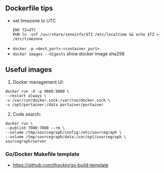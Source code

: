 ## Dockerfile tips
+ set timezone to UTC
    ```
    ENV TZ=UTC
    RUN ln -snf /usr/share/zoneinfo/$TZ /etc/localtime && echo $TZ > /etc/timezone
    ```
+ `docker -p <dest_port>:<container_port>`
+ `docker images --digests` show docker image sha256

## Useful images
1. Docker management UI: 
```
docker run -d -p 9000:9000 \
--restart always \
-v /var/run/docker.sock:/var/run/docker.sock \
-v /opt/portainer:/data portainer/portainer
```

2. Code search:
```
docker run \
--publish 7080:7080 --rm \
--volume /tmp/sourcegraph/config:/etc/sourcegraph \
--volume /tmp/sourcegraph/data:/var/opt/sourcegraph \
sourcegraph/server
```
### Go/Docker Makefile template
+ https://github.com/thockin/go-build-template
